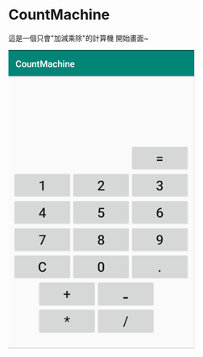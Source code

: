 # CountMachine

這是一個只會"加減乘除"的計算機
開始畫面~

![image](https://github.com/jamesChiChan/CountMachine/blob/master/%E8%A8%88%E7%AE%97%E6%A9%9F%E9%96%8B%E5%A7%8B%E7%95%AB%E9%9D%A2.PNG?raw=true)
